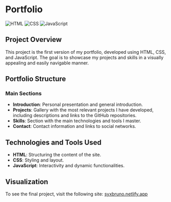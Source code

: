 # Portfolio

![HTML](https://img.shields.io/badge/HTML-E34F26?style=for-the-badge&logo=html5&logoColor=white)
![CSS](https://img.shields.io/badge/CSS-1572B6?style=for-the-badge&logo=css3&logoColor=white)
![JavaScript](https://img.shields.io/badge/JavaScript-F7DF1E?style=for-the-badge&logo=javascript&logoColor=black)

## Project Overview
This project is the first version of my portfolio, developed using HTML, CSS, and JavaScript. The goal is to showcase my projects and skills in a visually appealing and easily navigable manner.

## Portfolio Structure

### Main Sections
- **Introduction**: Personal presentation and general introduction.
- **Projects**: Gallery with the most relevant projects I have developed, including descriptions and links to the GitHub repositories.
- **Skills**: Section with the main technologies and tools I master.
- **Contact**: Contact information and links to social networks.

## Technologies and Tools Used

- **HTML**: Structuring the content of the site.
- **CSS**: Styling and layout.
- **JavaScript**: Interactivity and dynamic functionalities.

## Visualization
To see the final project, visit the following site: [syxbruno.netlify.app](https://syxbruno.netlify.app)
